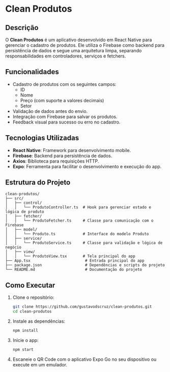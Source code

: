 # Clean Produtos

## Descrição

O **Clean Produtos** é um aplicativo desenvolvido em React Native para gerenciar o cadastro de produtos. Ele utiliza o Firebase como backend para persistência de dados e segue uma arquitetura limpa, separando responsabilidades em controladores, serviços e fetchers.

## Funcionalidades

- Cadastro de produtos com os seguintes campos:
  - ID
  - Nome
  - Preço (com suporte a valores decimais)
  - Setor
- Validação de dados antes do envio.
- Integração com Firebase para salvar os produtos.
- Feedback visual para sucesso ou erro no cadastro.

## Tecnologias Utilizadas

- **React Native**: Framework para desenvolvimento mobile.
- **Firebase**: Backend para persistência de dados.
- **Axios**: Biblioteca para requisições HTTP.
- **Expo**: Ferramenta para facilitar o desenvolvimento e execução do app.

## Estrutura do Projeto

```plaintext
clean-produtos/
├── src/
│   ├── control/
│   │   └── ProdutoController.ts  # Hook para gerenciar estado e lógica de produto
│   ├── fetcher/
│   │   └── ProdutoFetcher.ts     # Classe para comunicação com o Firebase
│   ├── model/
│   │   └── Produto.ts            # Interface do modelo Produto
│   ├── service/
│   │   └── ProdutoService.ts     # Classe para validação e lógica de negócio
│   ├── view/
│   │   └── ProdutoView.tsx       # Tela principal do app
├── App.tsx                        # Entrada principal do app
├── package.json                   # Dependências e scripts do projeto
└── README.md                      # Documentação do projeto
```

## Como Executar

1. Clone o repositório:
   ```bash
   git clone https://github.com/gustavodscruz/clean-produtos.git
   cd clean-produtos
   ```

2. Instale as dependências:
   ```bash
   npm install
   ```

3. Inicie o app:
   ```bash
   npm start
   ```

4. Escaneie o QR Code com o aplicativo Expo Go no seu dispositivo ou execute em um emulador.

